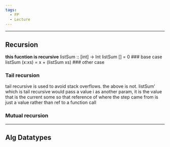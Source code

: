 ```yaml
---
tags:
  - FP
  - Lecture
---
```

---
## Recursion

**this fucntion is recursive**
listSum :: [int] -> Int
listSum [] = 0 ### base case
listSum (x:xs) = x + (listSum xs) ### other case

### Tail recursion
tail recursive is used to avoid stack overflows.
the above is not. listSum' which is tail recursive would pass a value i as another param, it is the value that is the current some so that reference of where the step came from is just a value rather than ref to a function call

### Mutual recursion


---
## Alg Datatypes

